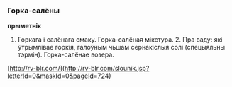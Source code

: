 ### Горка-салёны
**прыметнік**

1. Горкага і салёнага смаку. Горка-салёная мікстура. 2. Пра ваду: які ўтрымлівае горкія, галоўным чьшам сернакіслыя солі (спецыяльны тэрмін). Горка-салёнае возера.

<a rel="author">[http://rv-blr.com/](http://rv-blr.com/slounik.jsp?letterId=0&maskId=0&pageId=724)</a>
